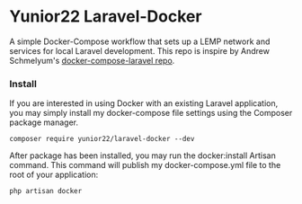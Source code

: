 # Yunior22 Laravel-Docker
A simple Docker-Compose workflow that sets up a LEMP network and services for local Laravel development. This repo is inspire by Andrew Schmelyum's [docker-compose-laravel repo](https://github.com/aschmelyun/docker-compose-laravel).

### Install
If you are interested in using Docker with an existing Laravel application, you may simply install my docker-compose file settings using the Composer package manager.

```
composer require yunior22/laravel-docker --dev
```

After package has been installed, you may run the docker:install Artisan command. This command will publish my docker-compose.yml file to the root of your application:

```
php artisan docker
```